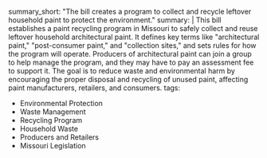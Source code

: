 summary_short: "The bill creates a program to collect and recycle leftover household paint to protect the environment."
summary: |
  This bill establishes a paint recycling program in Missouri to safely collect and reuse leftover household architectural paint. It defines key terms like "architectural paint," "post-consumer paint," and "collection sites," and sets rules for how the program will operate. Producers of architectural paint can join a group to help manage the program, and they may have to pay an assessment fee to support it. The goal is to reduce waste and environmental harm by encouraging the proper disposal and recycling of unused paint, affecting paint manufacturers, retailers, and consumers.
tags:
  - Environmental Protection
  - Waste Management
  - Recycling Program
  - Household Waste
  - Producers and Retailers
  - Missouri Legislation
